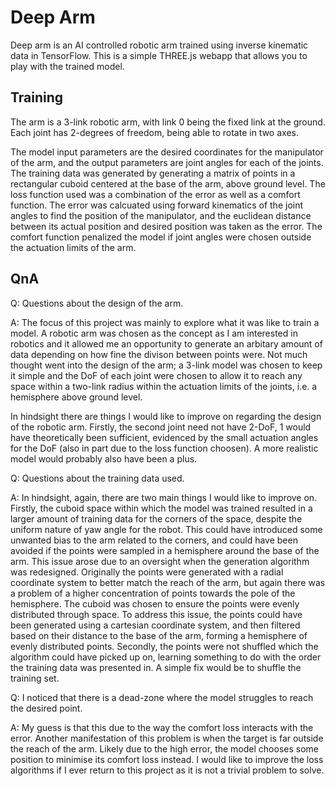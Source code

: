 # Deep Arm
Deep arm is an AI controlled robotic arm trained using inverse kinematic data in TensorFlow. This is a simple THREE.js webapp that allows you to play with the trained model. 

## Training
The arm is a 3-link robotic arm, with link 0 being the fixed link at the ground. Each joint has 2-degrees of freedom, being able to rotate in two axes.

The model input parameters are the desired coordinates for the manipulator of the arm, and the output parameters are joint angles for each of the joints. The training data was generated by generating a matrix of points in a rectangular cuboid centered at the base of the arm, above ground level. The loss function used was a combination of the error as well as a comfort function. The error was calcuated using forward kinematics of the joint angles to find the position of the manipulator, and the euclidean distance between its actual position and desired position was taken as the error. The comfort function penalized the model if joint angles were chosen outside the actuation limits of the arm.

## QnA
Q: Questions about the design of the arm.

A: The focus of this project was mainly to explore what it was like to train a model. A robotic arm was chosen as the concept as I am interested in robotics and it allowed me an opportunity to generate an arbitary amount of data depending on how fine the divison between points were. Not much thought went into the design of the arm; a 3-link model was chosen to keep it simple and the DoF of each joint were chosen to allow it to reach any space within a two-link radius within the actuation limits of the joints, i.e. a hemisphere above ground level.

In hindsight there are things I would like to improve on regarding the design of the robotic arm. Firstly, the second joint need not have 2-DoF, 1 would have theoretically been sufficient, evidenced by the small actuation angles for the DoF (also in part due to the loss function choosen). A more realistic model would probably also have been a plus.

Q: Questions about the training data used.

A: In hindsight, again, there are two main things I would like to improve on. Firstly, the cuboid space within which the model was trained resulted in a larger amount of training data for the corners of the space, despite the uniform nature of yaw angle for the robot. This could have introduced some unwanted bias to the arm related to the corners, and could have been avoided if the points were sampled in a hemisphere around the base of the arm. This issue arose due to an oversight when the generation algorithm was redesigned. Originally the points were generated with a radial coordinate system to better match the reach of the arm, but again there was a problem of a higher concentration of points towards the pole of the hemisphere. The cuboid was chosen to ensure the points were evenly distributed through space. To address this issue, the points could have been generated using a cartesian coordinate system, and then filtered based on their distance to the base of the arm, forming a hemisphere of evenly distributed points. Secondly, the points were not shuffled which the algorithm could have picked up on, learning something to do with the order the training data was presented in. A simple fix would be to shuffle the training set.

Q: I noticed that there is a dead-zone where the model struggles to reach the desired point.

A: My guess is that this due to the way the comfort loss interacts with the error. Another manifestation of this problem is when the target is far outside the reach of the arm. Likely due to the high error, the model chooses some position to minimise its comfort loss instead. I would like to improve the loss algorithms if I ever return to this project as it is not a trivial problem to solve.
